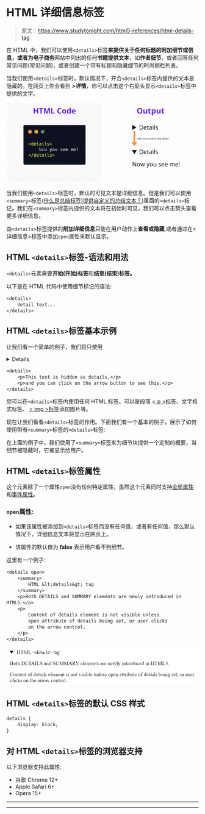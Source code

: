 # HTML 详细信息标签

> 原文：<https://www.studytonight.com/html5-references/html-details-tag>

在 HTML 中，我们可以使用`<details>`标签**来提供关于任何标题的附加细节或信息，或者为电子商务**网站中列出的任何**书籍提供文本**，如**作者细节**，或者回答任何常见问题(常见问题)，或者创建一个带有标题和隐藏细节的时尚侧栏列表。

当我们使用`<details>`标签时，默认情况下，开合`<details>`标签内提供的文本是隐藏的。在网页上你会看到 **>详情**，你可以点击这个右箭头显示`<details>`标签中提供的文字。

![using HTML details tag](img/e086748a4bcfd2d5938611f0ce888e15.png)

当我们使用`<details>`标签时，默认的可见文本是详细信息。但是我们可以使用`<summary>`标签([什么是总结标签)提供自定义的总结文本？](http://www.studytonight.com/html5-references/html-summary-tag))里面的`<details>`标记。我们在`<summary>`标签内提供的文本将在初始时可见，我们可以点击箭头查看更多详细信息。

由`<details>`标签提供的**附加详细信息**只能在用户动作上**查看或隐藏**,或者通过在<详细信息>标签中添加`open`属性来默认显示。

## HTML `<details>`标签-语法和用法

`<details>`元素需要**开始(开始)标签**和**结束(结束)标签。**

以下是在 HTML 代码中使用细节标记的语法:

```
<details>
    detail text...
</details> 
```

## HTML `<details>`标签基本示例

让我们看一个简单的例子，我们将只使用

<details>标签。</details>

```
<details>
    <p>This text is hidden as details,</p> 
    <p>and you can click on the arrow button to see this.</p>
</details>
```

您可以在`<details>`标签内使用任何 HTML 标签。可以是段落 [< p >标签](https://www.studytonight.com/html5-references/html-p-tag)、文字格式标签、 [< img >标签](https://www.studytonight.com/html5-references/html-img-tag)添加图片等。

现在让我们看看`<details>`标签的作用。下面我们有一个基本的例子，展示了如何使用带有`<summary>`标签的`<details>`标签:

在上面的例子中，我们使用了`<summary>`标签来为细节块提供一个定制的概要，当细节被隐藏时，它被显示给用户。

## HTML `<details>`标签属性

这个元素除了一个属性`open`没有任何特定属性，虽然这个元素同时支持[全局属性](https://www.studytonight.com/html5-references/html-global-attributes)和[事件属性](https://www.studytonight.com/html5-references/html-event-attributes)。

### `open`属性:

*   如果该属性被添加到`<details>`标签而没有任何值，或者有任何值，那么默认情况下，详细信息文本将显示在网页上。

*   该属性的默认值为 **false** 表示用户看不到细节。

这里有一个例子:

```
<details open>
    <summary>
        HTML &lt;details&gt; tag
    </summary>
    <p>Both DETAILS and SUMMARY elements are newly introduced in HTML5.</p>
    <p>
        Content of details element is not visible unless 
        open attribute of details being set, or user clicks 
        on the arrow control.
    </p>
</details>
```

![Example of HTML details tag](img/16c8379d7b52eca6b77486da4d7ac277.png)

## HTML `<details>`标签的默认 CSS 样式

```
details {
    display: block;
}
```

## 对 HTML `<details>`标签的浏览器支持

以下浏览器支持此属性:

*   谷歌 Chrome 12+
*   Apple Safari 6+
*   Opera 15+

* * *

* * *